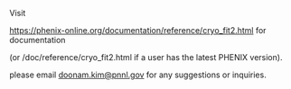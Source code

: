 Visit 

https://phenix-online.org/documentation/reference/cryo_fit2.html for documentation 

(or <phenix path>/doc/reference/cryo_fit2.html if a user has the latest PHENIX version).

please email doonam.kim@pnnl.gov for any suggestions or inquiries.


